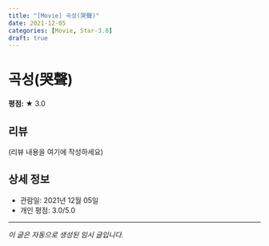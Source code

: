 ```yaml
---
title: "[Movie] 곡성(哭聲)"
date: 2021-12-05
categories: [Movie, Star-3.0]
draft: true
---
```


# 곡성(哭聲)

**평점:** ★ 3.0

## 리뷰

(리뷰 내용을 여기에 작성하세요)

## 상세 정보

- 관람일: 2021년 12월 05일
- 개인 평점: 3.0/5.0

---

*이 글은 자동으로 생성된 임시 글입니다.*
